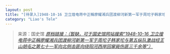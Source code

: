 ```yaml
---
layout: post
title: "[待录入]1948-10-16 卫立煌电蒋中正稱廖耀湘兵团渡柳河新第一军于周坨子韩家坨与第五纵队激战经王山胡屯之第七十一军向北侧击匪向绕阳河西岸回窜毙伤匪三千余等"
category: "Liao's Tele"
---
```



> 来源：国史馆 [*原档链接：（暂缺，可于国史馆网站搜索“1948-10-16 卫立煌电蒋中正稱廖耀湘兵团渡柳河新第一军于周坨子韩家坨与第五纵队激战经王山胡屯之第七十一军向北侧击匪向绕阳河西岸回窜毙伤匪三千余等“）*]()
